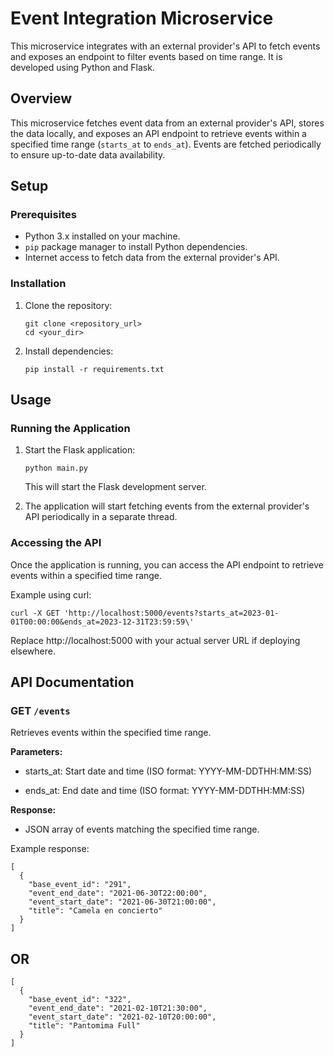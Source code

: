 # Event Integration Microservice

This microservice integrates with an external provider's API to fetch events and exposes an endpoint to filter events based on time range. It is developed using Python and Flask.

## Overview

This microservice fetches event data from an external provider's API, stores the data locally, and exposes an API endpoint to retrieve events within a specified time range (`starts_at` to `ends_at`). Events are fetched periodically to ensure up-to-date data availability.

## Setup

### Prerequisites

- Python 3.x installed on your machine.
- `pip` package manager to install Python dependencies.
- Internet access to fetch data from the external provider's API.

### Installation

1. Clone the repository:

   ```
   git clone <repository_url>
   cd <your_dir>

2.  Install dependencies:

    ````
    pip install -r requirements.txt
    ````
    
## Usage

### Running the Application

1.  Start the Flask application:

    ````
    python main.py
    ````
    This will start the Flask development server.

2.  The application will start fetching events from the external provider\'s API periodically in a separate thread.

### Accessing the API

Once the application is running, you can access the API endpoint to
retrieve events within a specified time range.

Example using curl:

```
curl -X GET 'http://localhost:5000/events?starts_at=2023-01-01T00:00:00&ends_at=2023-12-31T23:59:59\'
```
Replace http://localhost:5000 with your actual server URL if deploying
elsewhere.

## API Documentation

### GET  `/events`

Retrieves events within the specified time range.

**Parameters:**

-   starts_at: Start date and time (ISO format: YYYY-MM-DDTHH:MM:SS)

-   ends_at: End date and time (ISO format: YYYY-MM-DDTHH:MM:SS)

**Response:**

-   JSON array of events matching the specified time range.

Example response:


```
[
  {
    "base_event_id": "291",
    "event_end_date": "2021-06-30T22:00:00",
    "event_start_date": "2021-06-30T21:00:00",
    "title": "Camela en concierto"
  }
]
```
## OR
```
[
  {
    "base_event_id": "322",
    "event_end_date": "2021-02-10T21:30:00",
    "event_start_date": "2021-02-10T20:00:00",
    "title": "Pantomima Full"
  }
]
```

